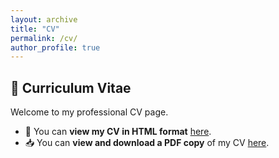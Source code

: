 ```yaml
---
layout: archive
title: "CV"
permalink: /cv/
author_profile: true
---
```


## 📄 Curriculum Vitae

Welcome to my professional CV page.

- 🔎 You can **view my CV in HTML format** [here](/cv/cv_html).
- 📥 You can **view and download a PDF copy** of my CV [here](/files/FulongCV.pdf).
